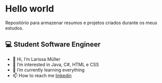 # Hello world

Repositório para armazenar resumos e projetos criados durante os meus estudos.

## 💻 Student Software Engineer 

-  💞 Hi, I’m Larissa Müller
- 👀 I’m interested in Java, C#, HTML e CSS
- 🌱 I’m currently learning everything
- 📫 How to reach me [linkedin](https://www.linkedin.com/in/larissa-m%C3%BCller-75996a194/)

<!---
mullerlari/mullerlari is a ✨ special ✨ repository because its `README.md` (this file) appears on your GitHub profile.
You can click the Preview link to take a look at your changes.
--->
